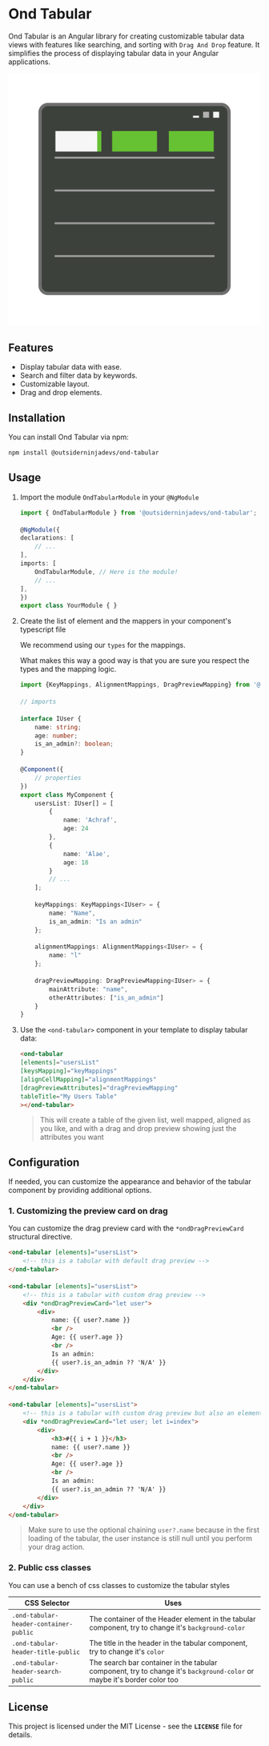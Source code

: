 # Ond Tabular

Ond Tabular is an Angular library for creating customizable tabular data views with features like searching, and sorting with `Drag And Drop` feature. It simplifies the process of displaying tabular data in your Angular applications.

![@outsiderninjadevs/tabular logo](assets/ond-tabular-logo.png)

## Features

- Display tabular data with ease.
- Search and filter data by keywords.
- Customizable layout.
- Drag and drop elements.

## Installation

You can install Ond Tabular via npm:

```bash
npm install @outsiderninjadevs/ond-tabular
```

## Usage

1. Import the module `OndTabularModule` in your `@NgModule`

    ```ts
    import { OndTabularModule } from '@outsiderninjadevs/ond-tabular';

    @NgModule({
    declarations: [
        // ...
    ],
    imports: [
        OndTabularModule, // Here is the module!
        // ...
    ],
    })
    export class YourModule { }
    ```

1. Create the list of element and the mappers in your component's typescript file

    We recommend using our `types` for the mappings.

    What makes this way a good way is that you are sure you respect the types and the mapping logic.

    ```ts
    import {KeyMappings, AlignmentMappings, DragPreviewMapping} from '@outsiderninjadevs/ond-tabular'

    // imports

    interface IUser {
        name: string;
        age: number;
        is_an_admin?: boolean;
    }

    @Component({
        // properties
    })
    export class MyComponent {
        usersList: IUser[] = [
            {
                name: 'Achraf',
                age: 24
            },
            {
                name: 'Alae',
                age: 18
            }
            // ...
        ];

        keyMappings: KeyMappings<IUser> = {
            name: "Name",
            is_an_admin: "Is an admin"
        };

        alignmentMappings: AlignmentMappings<IUser> = {
            name: "l"
        };

        dragPreviewMapping: DragPreviewMapping<IUser> = {
            mainAttribute: "name",
            otherAttributes: ["is_an_admin"]
        }
    }
    ```

1. Use the `<ond-tabular>` component in your template to display tabular data:

    ```html
    <ond-tabular
    [elements]="usersList"
    [keysMapping]="keyMappings"
    [alignCellMapping]="alignmentMappings"
    [dragPreviewAttributes]="dragPreviewMapping"
    tableTitle="My Users Table"
    ></ond-tabular>
    ```

    > This will create a table of the given list, well mapped, aligned as you like, and with a drag and drop preview showing just the attributes you want

## Configuration

If needed, you can customize the appearance and behavior of the tabular component by providing additional options.

### 1. Customizing the preview card on drag

You can customize the drag preview card with the `*ondDragPreviewCard` structural directive.

```html
<ond-tabular [elements]="usersList">
    <!-- this is a tabular with default drag preview -->
</ond-tabular>

<ond-tabular [elements]="usersList">
    <!-- this is a tabular with custom drag preview -->
    <div *ondDragPreviewCard="let user">
        <div>
            name: {{ user?.name }}
            <br />
            Age: {{ user?.age }}
            <br />
            Is an admin:
            {{ user?.is_an_admin ?? 'N/A' }}
        </div>
    </div>
</ond-tabular>

<ond-tabular [elements]="usersList">
    <!-- this is a tabular with custom drag preview but also an element index in the table -->
    <div *ondDragPreviewCard="let user; let i=index">
        <div>
            <h3>#{{ i + 1 }}</h3>
            name: {{ user?.name }}
            <br />
            Age: {{ user?.age }}
            <br />
            Is an admin:
            {{ user?.is_an_admin ?? 'N/A' }}
        </div>
    </div>
</ond-tabular>
```

> Make sure to use the optional chaining `user?.name` because in the first loading of the tabular, the user instance is still null until you perform your drag action.

### 2. Public css classes

You can use a bench of css classes to customize the tabular styles

| CSS Selector | Uses |
|---|---|
| `.ond-tabular-header-container-public` | The container of the Header element in the tabular component, try to change it's `background-color` |
| `.ond-tabular-header-title-public` | The title in the header in the tabular component, try to change it's `color` |
| `.ond-tabular-header-search-public` | The search bar container in the tabular component, try to change it's `background-color` or maybe it's border color too |

## License

This project is licensed under the MIT License - see the **`LICENSE`** file for details.
